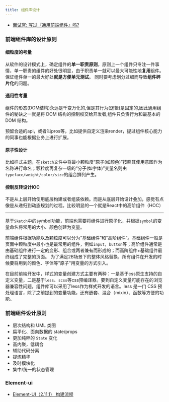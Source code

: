 ```yaml
---
title: 组件库设计
---
```



- [面试官: 写过『通用前端组件』吗?](https://www.jianshu.com/p/81128ab478e9)

### 前端组件库的设计原则

#### 细粒度的考量

从软件的设计模式上，确定组件的**单一职责原则**，原则上一个组件只专注一件事情，单一职责的组件的好处很明显，由于职责单一就可以最大可能性地**复用**组件。保证组件单一的最大好处**就是方便单元测试**。
同时要考虑划分过细而导致**组件碎片化**的问题。

#### 通用性考量

组件的形态(DOM结构)永远是千变万化的,但是其行为(逻辑)是固定的,因此通用组件的秘诀之一就是将 DOM 结构的控制权交给开发者,组件只负责行为和最基本的 DOM 结构。

预留合适的api，或者叫pros等，比如提供自定义渲染render，提过组件核心能力的同事也能根据业务上进行扩展。

#### 原子性设计

比如样式主题，在`sketch`文件中将最小颗粒度“原子(如颜色)”按照其使用意图作为名称进行命名；颗粒度再复杂一级的“分子(如字体)”变量名则由`typeface/weight/color/size`的组合排列产生。

#### 控制反转设计IOC

不是从上层开始使用底层构建或者组装依赖。而是从底层开始设计叠加，感觉有点像是从递归到动态规划的过程。比较明显的一个就是React中的高阶组件（HOC）

------

基于`Sketch`中的symbol功能，前端也需要将组件进行原子化，并根据`symbol`的变量命名将常用的大小、颜色创建为变量。

前端组件根据功能以及颗粒度可以分为“基础组件”和“高阶组件”。基础组件一般是页面中颗粒度中最小也是最常用的组件，例如`input`，`button`等；高阶组件通常是由基础组件进行一定的变形、组合或两者兼有而形成的；而高阶组件+基础组件最终组成了完整的页面。 为了满足2B场景下的整体风格替换，所有组件在开发的时候要将用到的颜色、字体等"原子"用变量的方式引入。

在目前前端开发中，样式的变量创建方式主要有两种：一是基于css原生支持的自定义变量，二是基于`less`、`scss`等css预编译器。要到自定义变量可能存在的浏览器兼容性问题，组件库可以采用了less作为样式开发的语言。less 是一门 CSS 预处理语言，除了之前提到的变量功能，还有嵌套、混合（mixin）、函数等方便的功能。


### 前端组件设计原则

- 层次结构和 UML 类图
- 扁平化、面向数据的 state/props
- 更加纯粹的 `State` 变化
- 高内聚，低耦合
- 辅助代码分离
- 提炼精华
- 及时模块化
- 集中/统一的状态管理

### Element-ui
- [Element-UI（2.11.1） 构建流程](https://juejin.cn/post/6844904003541663757)
